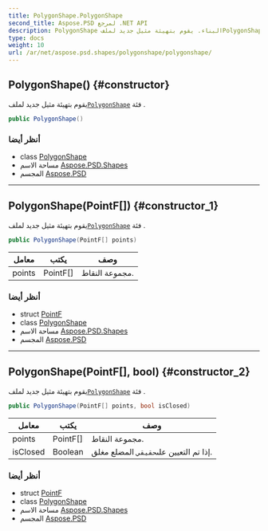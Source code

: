 ```yaml
---
title: PolygonShape.PolygonShape
second_title: Aspose.PSD لمرجع .NET API
description: PolygonShape البناء. يقوم بتهيئة مثيل جديد لملفPolygonShape فئة .
type: docs
weight: 10
url: /ar/net/aspose.psd.shapes/polygonshape/polygonshape/
---
```

## PolygonShape() {#constructor}

يقوم بتهيئة مثيل جديد لملف[`PolygonShape`](../) فئة .

```csharp
public PolygonShape()
```

### أنظر أيضا

* class [PolygonShape](../)
* مساحة الاسم [Aspose.PSD.Shapes](../../polygonshape/)
* المجسم [Aspose.PSD](../../../)

---

## PolygonShape(PointF[]) {#constructor_1}

يقوم بتهيئة مثيل جديد لملف[`PolygonShape`](../) فئة .

```csharp
public PolygonShape(PointF[] points)
```

| معامل | يكتب | وصف |
| --- | --- | --- |
| points | PointF[] | مجموعة النقاط. |

### أنظر أيضا

* struct [PointF](../../../aspose.psd/pointf/)
* class [PolygonShape](../)
* مساحة الاسم [Aspose.PSD.Shapes](../../polygonshape/)
* المجسم [Aspose.PSD](../../../)

---

## PolygonShape(PointF[], bool) {#constructor_2}

يقوم بتهيئة مثيل جديد لملف[`PolygonShape`](../) فئة .

```csharp
public PolygonShape(PointF[] points, bool isClosed)
```

| معامل | يكتب | وصف |
| --- | --- | --- |
| points | PointF[] | مجموعة النقاط. |
| isClosed | Boolean | إذا تم التعيين على`حقيقي` المضلع مغلق. |

### أنظر أيضا

* struct [PointF](../../../aspose.psd/pointf/)
* class [PolygonShape](../)
* مساحة الاسم [Aspose.PSD.Shapes](../../polygonshape/)
* المجسم [Aspose.PSD](../../../)


